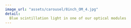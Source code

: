 ```yaml
---
image_url: "assets/carousel/8inch_OM_4.jpg"
detail:
  Blue scintillation light in one of our optical modules
---
```

